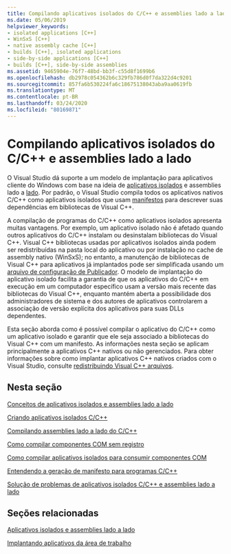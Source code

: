 ```yaml
---
title: Compilando aplicativos isolados do C/C++ e assemblies lado a lado
ms.date: 05/06/2019
helpviewer_keywords:
- isolated applications [C++]
- WinSxS [C++]
- native assembly cache [C++]
- builds [C++], isolated applications
- side-by-side applications [C++]
- builds [C++], side-by-side assemblies
ms.assetid: 9465904e-76f7-48bd-bb3f-c55d8f1699b6
ms.openlocfilehash: db2978c054362b6c329fb786d0f7da322d4c9201
ms.sourcegitcommit: 857fa6b530224fa6c18675138043aba9aa0619fb
ms.translationtype: MT
ms.contentlocale: pt-BR
ms.lasthandoff: 03/24/2020
ms.locfileid: "80169871"
---
```

# <a name="building-cc-isolated-applications-and-side-by-side-assemblies"></a>Compilando aplicativos isolados do C/C++ e assemblies lado a lado

O Visual Studio dá suporte a um modelo de implantação para aplicativos cliente do Windows com base na ideia de [aplicativos isolados](/windows/win32/SbsCs/isolated-applications) e assemblies lado a [lado](/windows/win32/SbsCs/about-side-by-side-assemblies-). Por padrão, o Visual Studio compila todos os aplicativos nativos C/C++ como aplicativos isolados que usam [manifestos](/windows/win32/sbscs/manifests) para descrever suas dependências em bibliotecas de Visual C++.

A compilação de programas do C/C++ como aplicativos isolados apresenta muitas vantagens. Por exemplo, um aplicativo isolado não é afetado quando outros aplicativos do C/C++ instalam ou desinstalam bibliotecas do Visual C++. Visual C++ bibliotecas usadas por aplicativos isolados ainda podem ser redistribuídas na pasta local do aplicativo ou por instalação no cache de assembly nativo (WinSxS); no entanto, a manutenção de bibliotecas de Visual C++ para aplicativos já implantados pode ser simplificada usando um [arquivo de configuração de Publicador](/windows/win32/SbsCs/publisher-configuration). O modelo de implantação do aplicativo isolado facilita a garantia de que os aplicativos do C/C++ em execução em um computador específico usam a versão mais recente das bibliotecas do Visual C++, enquanto mantém aberta a possibilidade dos administradores de sistema e dos autores de aplicativos controlarem a associação de versão explícita dos aplicativos para suas DLLs dependentes.

Esta seção aborda como é possível compilar o aplicativo do C/C++ como um aplicativo isolado e garantir que ele seja associado a bibliotecas do Visual C++ com um manifesto. As informações nesta seção se aplicam principalmente a aplicativos C++ nativos ou não gerenciados. Para obter informações sobre como implantar aplicativos C++ nativos criados com o Visual Studio, consulte [redistribuindo Visual C++ arquivos](../windows/redistributing-visual-cpp-files.md).

## <a name="in-this-section"></a>Nesta seção

[Conceitos de aplicativos isolados e assemblies lado a lado](concepts-of-isolated-applications-and-side-by-side-assemblies.md)

[Criando aplicativos isolados C/C++](building-c-cpp-isolated-applications.md)

[Compilando assemblies lado a lado do C/C++](building-c-cpp-side-by-side-assemblies.md)

[Como compilar componentes COM sem registro](how-to-build-registration-free-com-components.md)

[Como compilar aplicativos isolados para consumir componentes COM](how-to-build-isolated-applications-to-consume-com-components.md)

[Entendendo a geração de manifesto para programas C/C++](understanding-manifest-generation-for-c-cpp-programs.md)

[Solução de problemas de aplicativos isolados C/C++ e assemblies lado a lado](troubleshooting-c-cpp-isolated-applications-and-side-by-side-assemblies.md)

## <a name="related-sections"></a>Seções relacionadas

[Aplicativos isolados e assemblies lado a lado](/windows/win32/SbsCs/isolated-applications-and-side-by-side-assemblies-portal)

[Implantando aplicativos da área de trabalho](../windows/deploying-native-desktop-applications-visual-cpp.md)
